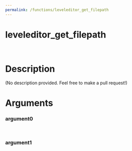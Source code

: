 ```yaml
---
permalink: /functions/leveleditor_get_filepath
---
```

# leveleditor_get_filepath  
&nbsp;  
# Description  
(No description provided. Feel free to make a pull request!) 
&nbsp;  
# Arguments
### argument0

&nbsp;    
### argument1

&nbsp;    



